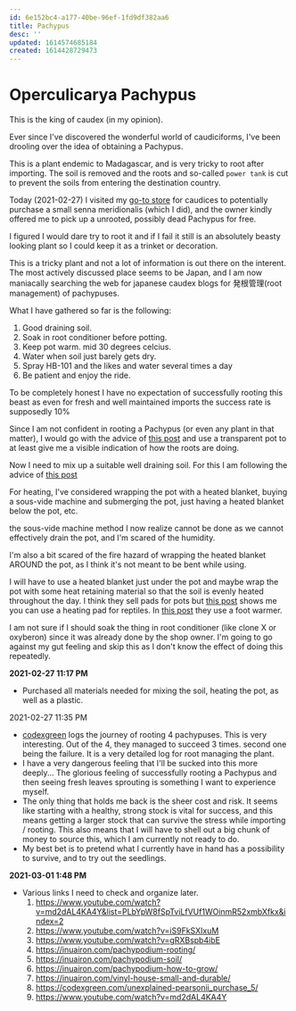 ```yaml
---
id: 6e152bc4-a177-40be-96ef-1fd9df382aa6
title: Pachypus
desc: ''
updated: 1614574685184
created: 1614428729473
---
```


# Operculicarya Pachypus

This is the king of caudex (in my opinion).

Ever since I've discovered the wonderful world of caudiciforms, I've been drooling over the idea of obtaining a Pachypus.

This is a plant endemic to Madagascar, and is very tricky to root after importing.
The soil is removed and the roots and so-called `power tank` is cut to prevent the soils from entering the destination country.

Today (2021-02-27) I visited my [go-to store](https://www.goreplantseoul.com/) for caudices to potentially purchase a small senna meridionalis (which I did), and the owner kindly offered me to pick up a unrooted, possibly dead Pachypus for free.

I figured I would dare try to root it and if I fail it still is an absolutely beasty looking plant so I could keep it as a trinket or decoration.

This is a tricky plant and not a lot of information is out there on the interent.
The most actively discussed place seems to be Japan, and I am now maniacally searching the web for japanese caudex blogs for 発根管理(root management) of pachypuses.

What I have gathered so far is the following:

1. Good draining soil.
2. Soak in root conditioner before potting.
3. Keep pot warm. mid 30 degrees celcius.
4. Water when soil just barely gets dry.
5. Spray HB-101 and the likes and water several times a day
6. Be patient and enjoy the ride.


To be completely honest I have no expectation of successfully rooting this beast as even for fresh and well maintained imports the success rate is supposedly 10%

Since I am not confident in rooting a Pachypus (or even any plant in that matter), I would go with the advice of [this post](https://twelvedesign.jp/2019/07/05/operculicarya-pachypus-pet-bottle-1-2/) and use a transparent pot to at least give me a visible indication of how the roots are doing.

Now I need to mix up a suitable well draining soil.
For this I am following the advice of [this post](https://inuairon.com/pachypodium-soil/)

For heating, I've considered wrapping the pot with a heated blanket, buying a sous-vide machine and submerging the pot, just having a heated blanket below the pot, etc.

the sous-vide machine method I now realize cannot be done as we cannot effectively drain the pot, and I'm scared of the humidity.

I'm also a bit scared of the fire hazard of wrapping the heated blanket AROUND the pot, as I think it's not meant to be bent while using.

I will have to use a heated blanket just under the pot and maybe wrap the pot with some heat retaining material so that the soil is evenly heated throughout the day.
I think they sell pads for pots but [this post](https://inuairon.com/pachypodium-rooting/) shows me you can use a heating pad for reptiles. In [this post](https://codexgreen.com/unexplained-pachypus_purchase_3/) they use a foot warmer.

I am not sure if I should soak the thing in root conditioner (like clone X or oxyberon) since it was already done by the shop owner. I'm going to go against my gut feeling and skip this as I don't know the effect of doing this repeatedly.

**2021-02-27 11:17 PM**
- Purchased all materials needed for mixing the soil, heating the pot, as well as a plastic.

2021-02-27 11:35 PM
- [codexgreen](https://codexgreen.com/) logs the journey of rooting 4 pachypuses. This is very interesting. Out of the 4, they managed to succeed 3 times. second one being the failure. It is a very detailed log for root managing the plant.
- I have a very dangerous feeling that I'll be sucked into this more deeply... The glorious feeling of successfully rooting a Pachypus and then seeing fresh leaves sprouting is something I want to experience myself.
- The only thing that holds me back is the sheer cost and risk. It seems like starting with a healthy, strong stock is vital for success, and this means getting a larger stock that can survive the stress while importing / rooting. This also means that I will have to shell out a big chunk of money to source this, which I am currently not ready to do.
- My best bet is to pretend what I currently have in hand has a possibility to survive, and to try out the seedlings.

**2021-03-01 1:48 PM**
- Various links I need to check and organize later.
    1. https://www.youtube.com/watch?v=md2dAL4KA4Y&list=PLbYpW8fSpTviLfVUf1WOinmR52xmbXfkx&index=2
    2. https://www.youtube.com/watch?v=iS9FkSXIxuM
    3. https://www.youtube.com/watch?v=gRXBspb4ibE
    4. https://inuairon.com/pachypodium-rooting/
    5. https://inuairon.com/pachypodium-soil/
    6. https://inuairon.com/pachypodium-how-to-grow/
    7. https://inuairon.com/vinyl-house-small-and-durable/
    8. https://codexgreen.com/unexplained-pearsonii_purchase_5/
    9. https://www.youtube.com/watch?v=md2dAL4KA4Y
    